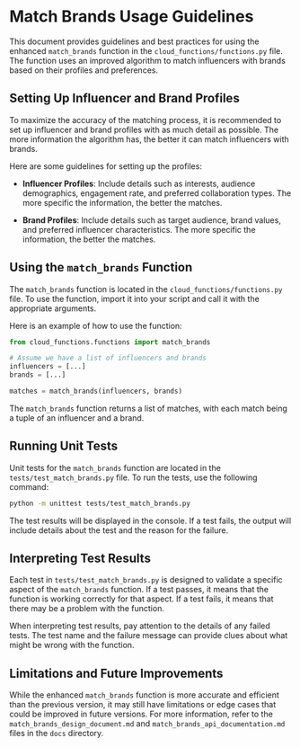 # Match Brands Usage Guidelines

This document provides guidelines and best practices for using the enhanced `match_brands` function in the `cloud_functions/functions.py` file. The function uses an improved algorithm to match influencers with brands based on their profiles and preferences.

## Setting Up Influencer and Brand Profiles

To maximize the accuracy of the matching process, it is recommended to set up influencer and brand profiles with as much detail as possible. The more information the algorithm has, the better it can match influencers with brands.

Here are some guidelines for setting up the profiles:

- **Influencer Profiles**: Include details such as interests, audience demographics, engagement rate, and preferred collaboration types. The more specific the information, the better the matches.

- **Brand Profiles**: Include details such as target audience, brand values, and preferred influencer characteristics. The more specific the information, the better the matches.

## Using the `match_brands` Function

The `match_brands` function is located in the `cloud_functions/functions.py` file. To use the function, import it into your script and call it with the appropriate arguments.

Here is an example of how to use the function:

```python
from cloud_functions.functions import match_brands

# Assume we have a list of influencers and brands
influencers = [...]
brands = [...]

matches = match_brands(influencers, brands)
```

The `match_brands` function returns a list of matches, with each match being a tuple of an influencer and a brand.

## Running Unit Tests

Unit tests for the `match_brands` function are located in the `tests/test_match_brands.py` file. To run the tests, use the following command:

```bash
python -m unittest tests/test_match_brands.py
```

The test results will be displayed in the console. If a test fails, the output will include details about the test and the reason for the failure.

## Interpreting Test Results

Each test in `tests/test_match_brands.py` is designed to validate a specific aspect of the `match_brands` function. If a test passes, it means that the function is working correctly for that aspect. If a test fails, it means that there may be a problem with the function.

When interpreting test results, pay attention to the details of any failed tests. The test name and the failure message can provide clues about what might be wrong with the function.

## Limitations and Future Improvements

While the enhanced `match_brands` function is more accurate and efficient than the previous version, it may still have limitations or edge cases that could be improved in future versions. For more information, refer to the `match_brands_design_document.md` and `match_brands_api_documentation.md` files in the `docs` directory.